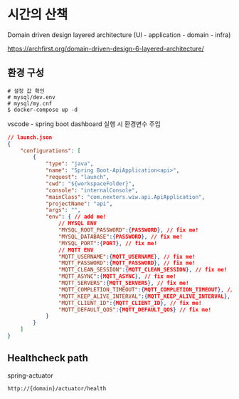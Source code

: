 # 시간의 산책

Domain driven design layered architecture (UI - application - domain - infra)

https://archfirst.org/domain-driven-design-6-layered-architecture/

## 환경 구성

```
# 설정 값 확인
# mysql/dev.env
# mysql/my.cnf
$ docker-compose up -d
```

vscode - spring boot dashboard 실행 시 환경변수 주입

```json
// launch.json
{
    "configurations": [
        {
            "type": "java",
            "name": "Spring Boot-ApiApplication<api>",
            "request": "launch",
            "cwd": "${workspaceFolder}",
            "console": "internalConsole",
            "mainClass": "com.nexters.wiw.api.ApiApplication",
            "projectName": "api",
            "args": "",
            "env": { // add me!
                // MYSQL ENV
                "MYSQL_ROOT_PASSWORD":{PASSWORD}, // fix me!
                "MYSQL_DATABASE":{PASSWORD}, // fix me!
                "MYSQL_PORT":{PORT}, // fix me!
                // MQTT ENV
                "MQTT_USERNAME":{MQTT_USERNAME}, // fix me!
                "MQTT_PASSWORD":{MQTT_PASSWORD}, // fix me!
                "MQTT_CLEAN_SESSION":{MQTT_CLEAN_SESSION}, // fix me!
                "MQTT_ASYNC":{MQTT_ASYNC}, // fix me!
                "MQTT_SERVERS":{MQTT_SERVERS}, // fix me!
                "MQTT_COMPLETION_TIMEOUT":{MQTT_COMPLETION_TIMEOUT}, // fix me!
                "MQTT_KEEP_ALIVE_INTERVAL":{MQTT_KEEP_ALIVE_INTERVAL}, // fix me!
                "MQTT_CLIENT_ID":{MQTT_CLIENT_ID}, // fix me!
                "MQTT_DEFAULT_QOS":{MQTT_DEFAULT_QOS} // fix me!
            }
        }
    ]
}
```


## Healthcheck path

spring-actuator
```
http://{domain}/actuator/health
```
